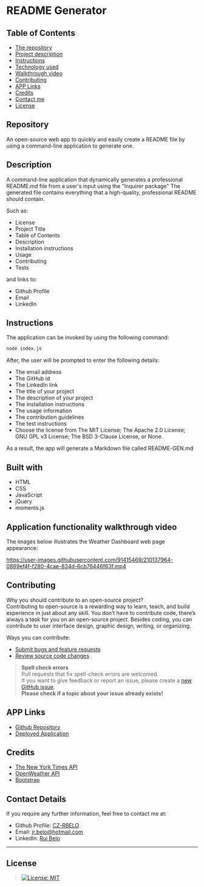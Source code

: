 # README Generator

## Table of Contents

* [The repository](#repository)
* [Project description](#description)
* [Instructions](#instructions)
* [Technology used](#built-with)
* [Walkthrough video](#application-functionality-walkthrough-video)
* [Contributing](#contributing)
* [APP Links](#app-links)
* [Credits](#credits)
* [Contact me](#contact-details)
* [License](#license)

## Repository

An open-source web app to quickly and easily create a README file by using a command-line application to generate one. 

## Description    

A command-line application that dynamically generates a professional README.md file from a user's input using the "Inquirer package"
The generated file contains everything that a high-quality, professional README should contain. 

Such as:
* License  
* Project Title  
* Table of Contents  
* Description  
* Installation instructions  
* Usage  
* Contributing  
* Tests  

and links to:
* Github Profile    
* Email    
* LinkedIn

## Instructions

The application can be invoked by using the following command:

```bash
node index.js
```

After, the user will be prompted to enter the following details:

* The email address
* The GitHub id
* The LinkedIn link
* The title of your project
* The description of your project
* The installation instructions
* The usage information
* The contribution guidelines
* The test instructions
* Choose the license from The MIT License; The Apache 2.0 License;  GNU GPL v3 License; The BSD 3-Clause License, or None.

As a result, the app will generate a Markdown file called README-GEN.md

## Built with

* HTML
* CSS
* JavaScript
* jQuery
* moments.js

## Application functionality walkthrough video

The images below illustrates the Weather Dashboard web page appearance:    

https://user-images.githubusercontent.com/91415469/210137964-0889ef4f-f280-4cae-834d-6cb76446f63f.mp4

## Contributing

Why you should contribute to an open-source project?  
Contributing to open-source is a rewarding way to learn, teach, and build experience in just about any skill.
You don’t have to contribute code, there’s always a task for you on an open-source project.
Besides coding, you can contribute to user interface design, graphic design, writing, or organizing.

Ways you can contribute:

* [Submit bugs and feature requests](https://github.com/CZ-RBelo/README-Generator/issues)
* [Review source code changes](https://github.com/CZ-RBelo/README-Generator/pulls)

> **Spell check errors**  
>Pull requests that fix spell-check errors are welcomed.  
>If you want to give feedback or report an issue, please create a [new GitHub issue](https://github.com/CZ-RBelo/README-Generator/issues/new).  
>**Please check if a topic about your issue already exists!**

## APP Links

* [Github Repository](https://github.com/CZ-RBelo/README-Generator)
* [Deployed Application](https://cz-rbelo.github.io/README-Generator)

## Credits

* [The New York Times API](https://www.nytimes.com/)
* [OpenWeather API](https://openweathermap.org/)
* [Bootstrap](https://getbootstrap.com/)

## Contact Details

If you require any further information, feel free to contact me at:
 
* Github Profile: [CZ-RBELO](https://github.com/CZ-RBelo/)  
* Email: [jr.belo@hotmail.com](mailto:jr.belo@hotmail.com)
* LinkedIn: [Rui Belo](https://linkedin.com/in/ruibelo)

---
## License 
>[![License: MIT](https://img.shields.io/badge/License-MIT-yellow.svg)](https://github.com/CZ-RBelo/README-Generator/blob/main/LICENSE)